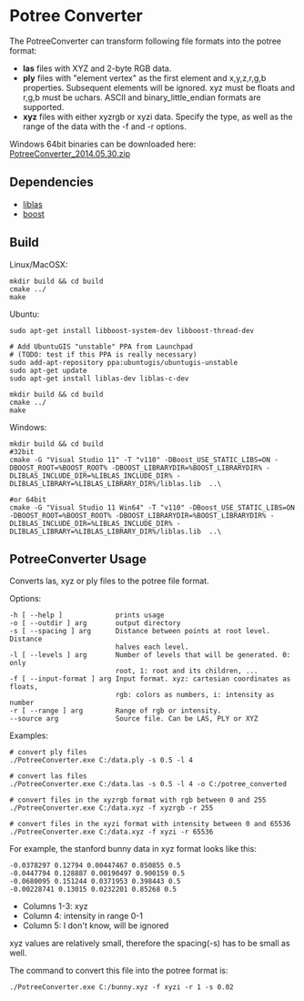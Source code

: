 # Potree Converter

The PotreeConverter can transform following file formats into the potree format:

* __las__ files with XYZ and 2-byte RGB data.
* __ply__ files with "element vertex" as the first element and x,y,z,r,g,b properties. Subsequent elements will be ignored. xyz must be floats and r,g,b must be uchars. ASCII and binary_little_endian formats are supported.
* __xyz__ files with either xyzrgb or xyzi data. Specify the type, as well as the range of the data with the -f and -r options.

Windows 64bit binaries can be downloaded here: [PotreeConverter_2014.05.30.zip](http://potree.org/downloads/PotreeConverter_2014.05.30.zip)

## Dependencies

* [liblas](http://www.liblas.org/)
* [boost](http://www.boost.org/)

## Build

Linux/MacOSX:

    mkdir build && cd build
    cmake ../
    make

Ubuntu:

    sudo apt-get install libboost-system-dev libboost-thread-dev

    # Add UbuntuGIS "unstable" PPA from Launchpad 
    # (TODO: test if this PPA is really necessary)
    sudo add-apt-repository ppa:ubuntugis/ubuntugis-unstable
    sudo apt-get update
    sudo apt-get install liblas-dev liblas-c-dev

    mkdir build && cd build
    cmake ../
    make

Windows:

    mkdir build && cd build
    #32bit
	cmake -G "Visual Studio 11" -T "v110" -DBoost_USE_STATIC_LIBS=ON -DBOOST_ROOT=%BOOST_ROOT% -DBOOST_LIBRARYDIR=%BOOST_LIBRARYDIR% -DLIBLAS_INCLUDE_DIR=%LIBLAS_INCLUDE_DIR% -DLIBLAS_LIBRARY=%LIBLAS_LIBRARY_DIR%/liblas.lib  ..\

	#or 64bit
	cmake -G "Visual Studio 11 Win64" -T "v110" -DBoost_USE_STATIC_LIBS=ON -DBOOST_ROOT=%BOOST_ROOT% -DBOOST_LIBRARYDIR=%BOOST_LIBRARYDIR% -DLIBLAS_INCLUDE_DIR=%LIBLAS_INCLUDE_DIR% -DLIBLAS_LIBRARY=%LIBLAS_LIBRARY_DIR%/liblas.lib  ..\

## PotreeConverter Usage

Converts las, xyz or ply files to the potree file format.

Options:

    -h [ --help ]             prints usage
    -o [ --outdir ] arg       output directory
    -s [ --spacing ] arg      Distance between points at root level. Distance
                              halves each level.
    -l [ --levels ] arg       Number of levels that will be generated. 0: only
                              root, 1: root and its children, ...
    -f [ --input-format ] arg Input format. xyz: cartesian coordinates as floats,
                              rgb: colors as numbers, i: intensity as number
    -r [ --range ] arg        Range of rgb or intensity.
    --source arg              Source file. Can be LAS, PLY or XYZ
    
Examples:

    # convert ply files
    ./PotreeConverter.exe C:/data.ply -s 0.5 -l 4
    
    # convert las files
    ./PotreeConverter.exe C:/data.las -s 0.5 -l 4 -o C:/potree_converted
    
    # convert files in the xyzrgb format with rgb between 0 and 255
    ./PotreeConverter.exe C:/data.xyz -f xyzrgb -r 255
    
    # convert files in the xyzi format with intensity between 0 and 65536
    ./PotreeConverter.exe C:/data.xyz -f xyzi -r 65536

For example, the stanford bunny data in xyz format looks like this:

    -0.0378297 0.12794 0.00447467 0.850855 0.5 
    -0.0447794 0.128887 0.00190497 0.900159 0.5 
    -0.0680095 0.151244 0.0371953 0.398443 0.5 
    -0.00228741 0.13015 0.0232201 0.85268 0.5 	

* Columns 1-3: xyz
* Column 4: intensity in range 0-1
* Column 5: I don't know, will be ignored

xyz values are relatively small, therefore the spacing(-s) has to be small as well.

The command to convert this file into the potree format is:

    ./PotreeConverter.exe C:/bunny.xyz -f xyzi -r 1 -s 0.02

